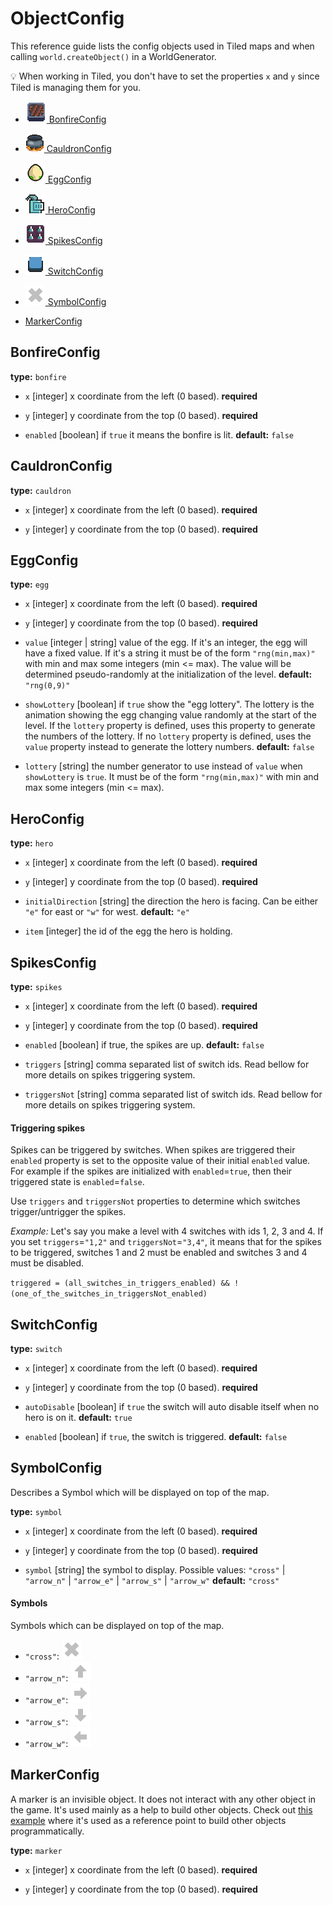 # ObjectConfig

This reference guide lists the config objects used in Tiled maps and when
calling `world.createObject()` in a WorldGenerator.

:bulb: When working in Tiled, you don't have to set the properties `x` and
`y` since Tiled is managing them for you.

-   [![bonfire-icon](images/icons/bonfire-icon.png) BonfireConfig](#bonfireconfig)

-   [![cauldron-icon](images/icons/cauldron-icon.png) CauldronConfig](#cauldronconfig)

-   [![egg-icon](images/icons/egg-icon.png) EggConfig](#eggconfig)

-   [![hero-icon](images/icons/hero-icon.png) HeroConfig](#heroconfig)

-   [![spikes-icon](images/icons/spikes-icon.png) SpikesConfig](#spikesconfig)

-   [![switch-icon](images/icons/switch-icon.png) SwitchConfig](#switchconfig)

-   [![symbol-cross-icon](images/icons/symbol-cross-icon.png) SymbolConfig](#symbolconfig)

-   [MarkerConfig](#markerconfig)

## BonfireConfig

**type:** `bonfire`

-   `x`       [integer] x coordinate from the left (0 based). **required**

-   `y`       [integer] y coordinate from the top (0 based). **required**

-   `enabled` [boolean] if `true` it means the bonfire is lit. **default:**
    `false`

## CauldronConfig

**type:** `cauldron`

-   `x`       [integer] x coordinate from the left (0 based). **required**

-   `y`       [integer] y coordinate from the top (0 based). **required**

## EggConfig

**type:** `egg`

-   `x`     [integer] x coordinate from the left (0 based). **required**

-   `y`     [integer] y coordinate from the top (0 based). **required**

-   `value` [integer \| string] value of the egg. If it's an integer, the egg
    will have a fixed value. If it's a string it must be of the form
    `"rng(min,max)"` with min and max some integers (min &lt;= max). The value
    will be determined pseudo-randomly at the initialization of the level.
    **default:** `"rng(0,9)"`

-   `showLottery` [boolean] if `true` show the "egg lottery". The lottery is the
    animation showing the egg changing value randomly at the start of the level.
    If the `lottery` property is defined, uses this property to generate the
    numbers of the lottery. If no `lottery` property is defined, uses the
    `value` property instead to generate the lottery numbers. **default:**
    `false`

-   `lottery` [string] the number generator to use instead of `value` when
    `showLottery` is `true`. It must be of the form `"rng(min,max)"` with min
    and max some integers (min &lt;= max).

## HeroConfig

**type:** `hero`

-   `x`       [integer] x coordinate from the left (0 based). **required**

-   `y`       [integer] y coordinate from the top (0 based). **required**

-   `initialDirection` [string] the direction the hero is facing. Can be either
    `"e"` for east or `"w"` for west. **default:** `"e"`

-   `item`    [integer] the id of the egg the hero is holding.

## SpikesConfig

**type:** `spikes`

-   `x`       [integer] x coordinate from the left (0 based). **required**

-   `y`       [integer] y coordinate from the top (0 based). **required**

-   `enabled` [boolean] if true, the spikes are up. **default:** `false`

-   `triggers` [string] comma separated list of switch ids. Read bellow for more
    details on spikes triggering system.

-   `triggersNot` [string] comma separated list of switch ids. Read bellow for
    more details on spikes triggering system.

#### Triggering spikes

Spikes can be triggered by switches. When spikes are triggered their `enabled`
property is set to the opposite value of their initial `enabled` value. For
example if the spikes are initialized with `enabled`=`true`, then their
triggered state is `enabled`=`false`.

Use `triggers` and `triggersNot` properties to determine which switches
trigger/untrigger the spikes.

_Example:_ Let's say you make a level with 4 switches with ids 1, 2, 3 and 4. If
you set `triggers`=`"1,2"` and `triggersNot`=`"3,4"`, it means that for the
spikes to be triggered, switches 1 and 2 must be enabled and switches 3 and 4
must be disabled.

`triggered = (all_switches_in_triggers_enabled) && !(one_of_the_switches_in_triggersNot_enabled)`

## SwitchConfig

**type:** `switch`

-   `x`       [integer] x coordinate from the left (0 based). **required**

-   `y`       [integer] y coordinate from the top (0 based). **required**

-   `autoDisable` [boolean] if `true` the switch will auto disable itself when
    no hero is on it. **default:** `true`

-   `enabled` [boolean] if `true`, the switch is triggered. **default:**
    `false`

## SymbolConfig

Describes a Symbol which will be displayed on top of the map.

**type:** `symbol`

-   `x`       [integer] x coordinate from the left (0 based). **required**

-   `y`       [integer] y coordinate from the top (0 based). **required**

-   `symbol`  [string] the symbol to display. Possible values: `"cross"` \|
    `"arrow_n"` \| `"arrow_e"` \| `"arrow_s"` \| `"arrow_w"` **default:**
    `"cross"`

#### Symbols

Symbols which can be displayed on top of the map.

-   `"cross"`: ![symbol-cross-icon](images/icons/symbol-cross-icon.png)
-   `"arrow_n"`: ![symbol-arrow-n-icon](images/icons/symbol-arrow-n-icon.png)
-   `"arrow_e"`: ![symbol-arrow-e-icon](images/icons/symbol-arrow-e-icon.png)
-   `"arrow_s"`: ![symbol-arrow-s-icon](images/icons/symbol-arrow-s-icon.png)
-   `"arrow_w"`: ![symbol-arrow-w-icon](images/icons/symbol-arrow-w-icon.png)

## MarkerConfig

A marker is an invisible object. It does not interact with any other object in
the game. It's used mainly as a help to build other objects. Check out
[this example](WorldGenerator.md#advanced-generator-dependent-objects) where
it's used as a reference point to build other objects programmatically.

**type:** `marker`

-   `x`       [integer] x coordinate from the left (0 based). **required**

-   `y`       [integer] y coordinate from the top (0 based). **required**
